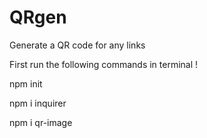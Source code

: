 # QRgen
Generate a QR code for any links

First run the following commands in terminal !

npm init

npm i inquirer

npm i qr-image
